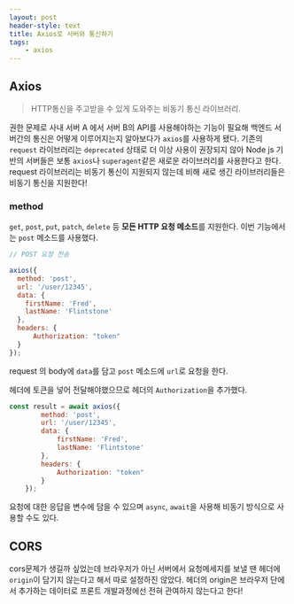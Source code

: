```yaml
---
layout: post
header-style: text
title: Axios로 서버와 통신하기
tags:
    - axios 
---
```


Axios
---

> HTTP통신을 주고받을 수 있게 도와주는 비동기 통신 라이브러리.

권한 문제로 사내 서버 A 에서 서버 B의 API를 사용해야하는 기능이 필요해 백엔드 서버간의 통신은 어떻게 이루어지는지 알아보다가 `axios`를 사용하게 됐다. 기존의 `request` 라이브러리는 `deprecated` 상태로 더 이상 사용이 권장되지 않아 Node js 기반의 서버들은 보통 `axios`나 `superagent`같은 새로운 라이브러리를 사용한다고 한다. request 라이브러리는 비동기 통신이 지원되지 않는데 비해 새로 생긴 라이브러리들은 비동기 통신을 지원한다!

### method
`get`, `post`, `put`, `patch`, `delete` 등 **모든 HTTP 요청 메소드**를 지원한다. 이번 기능에서는 `post` 메소드를 사용했다.

```js
// POST 요청 전송

axios({
  method: 'post',
  url: '/user/12345',
  data: {
    firstName: 'Fred',
    lastName: 'Flintstone'
  },
  headers: {
      Authorization: "token"
  }
});
```
request 의 body에 `data`를 담고 `post` 메소드에 `url`로 요청을 한다.


헤더에 토큰을 넣어 전달해야했으므로 헤더의 `Authorization`을 추가했다.

```js
const result = await axios({
        method: 'post',
        url: '/user/12345',
        data: {
            firstName: 'Fred',
            lastName: 'Flintstone'
        },
        headers: {
            Authorization: "token"
        }
    });
```
요청에 대한 응답을 변수에 담을 수 있으며 `async`, `await`을 사용해 비동기 방식으로 사용할 수도 있다.

## CORS

cors문제가 생길까 싶었는데 브라우저가 아닌 서버에서 요청메세지를 보낼 땐 헤더에 `origin`이 담기지 않는다고 해서 따로 설정하진 않았다. 헤더의 origin은 브라우저 단에서 추가하는 데이터로 프론트 개발과정에선 전혀 관여하지 않는다고 한다! 